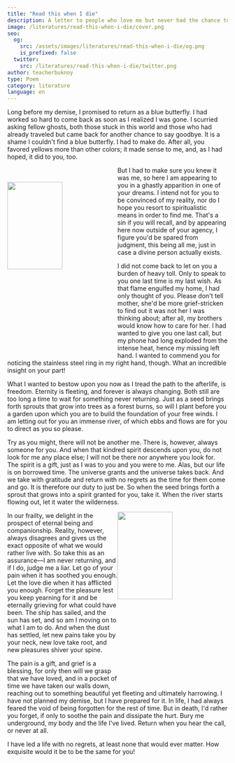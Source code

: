 ```yaml
---
title: "Read this when I die"
description: A letter to people who love me but never had the chance to say goodbye
image: /literatures/read-this-when-i-die/cover.png
seo:
  og:
    src: /assets/images/literatures/read-this-when-i-die/og.png
    is_prefixed: false
  twitter:
    src: /literatures/read-this-when-i-die/twitter.png
author: teacherbuknoy
type: Poem
category: literature
language: en
---
```


Long before my demise, I promised to return as a blue butterfly. I had worked so hard to come back as soon as I realized I was gone. I scurried asking fellow ghosts, both those stuck in this world and those who had already traveled but came back for another chance to say goodbye. It is a shame I couldn't find a blue butterfly. I had to make do. After all, you favored yellows more than other colors; it made sense to me, and, as I had hoped, it did to you, too.

<img src="/assets/images/literatures/Z-but.png" alt="" style="float: left; shape-outside: url(/assets/images/literatures/Z-but.png); width: min(45ch, 50%); shape-margin: 1ch; margin-top: 4ch;">

But I had to make sure you knew it was me, so here I am appearing to you in a ghastly apparition in one of your dreams. I intend not for you to be convinced of my reality, nor do I hope you resort to spiritualistic means in order to find me. That's a sin if you will recall, and by appearing here now outside of your agency, I figure you'd be spared from judgment, this being all me, just in case a divine person actually exists.

I did not come back to let on you a burden of heavy toll. Only to speak to you one last time is my last wish. As that flame engulfed my home, I had only thought of you. Please don't tell mother, she'd be more grief-stricken to find out it was not her I was thinking about; after all, my brothers would know how to care for her. I had wanted to give you one last call, but my phone had long exploded from the intense heat, hence my missing left hand. I wanted to commend you for noticing the stainless steel ring in my right hand, though. What an incredible insight on your part!


What I wanted to bestow upon you now as I tread the path to the afterlife, is freedom. Eternity is fleeting, and forever is always changing. Both still are too long a time to wait for something never returning. Just as a seed brings forth sprouts that grow into trees as a forest burns, so will I plant before you a garden upon which you are to build the foundation of your free winds. I am letting out for you an immense river, of which ebbs and flows are for you to direct as you so please.

Try as you might, there will not be another me. There is, however, always someone for you. And when that kindred spirit descends upon you, do not look for me any place else; I will not be there nor anywhere you look for. The spirit is a gift, just as I was to you and you were to me. Alas, but our life is on borrowed time. The universe grants and the universe takes back. And we take with gratitude and return with no regrets as the time for them come and go. It is therefore our duty to just be. So when the seed brings forth a sprout that grows into a spirit granted for you, take it. When the river starts flowing out, let it water the wilderness.

<img src="/assets/images/literatures/read-this-when-i-die/sugar-maple.png" alt="" style="float: right; shape-outside: url(/assets/images/literatures/read-this-when-i-die/sugar-maple.png); width: min(45ch, 50%);shape-margin: 1ch;">

In our frailty, we delight in the prospect of eternal being and companionship. Reality, however, always disagrees and gives us the exact opposite of what we would rather live with. So take this as an assurance—I am never returning, and if I do, judge me a liar. Let go of your pain when it has soothed you enough. Let the love die when it has afflicted you enough. Forget the pleasure lest you keep yearning for it and be eternally grieving for what could have been. The ship has sailed, and the sun has set, and so am I moving on to what I am to do. And when the dust has settled, let new pains take you by your neck, new love take root, and new pleasures shiver your spine.

The pain is a gift, and grief is a blessing, for only then will we grasp that we have loved, and in a pocket of time we have taken our walls down, reaching out to something beautiful yet fleeting and ultimately harrowing. I have not planned my demise, but I have prepared for it. In life, I had always feared the void of being forgotten for the rest of time. But in death, I'd rather you forget, if only to soothe the pain and dissipate the hurt. Bury me underground, my body and the life I've lived. Return when you hear the call, or never at all.

I have led a life with no regrets, at least none that would ever matter. How exquisite would it be to be the same for you!